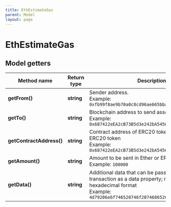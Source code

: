 ```yaml
---
title: EthEstimateGas
parent: Model
layout: page
---
```


# EthEstimateGas

## Model getters

Method name | Return type | Description | Notes
------------ | ------------- | ------------- | -------------
**getFrom()** | **string** | Sender address. <br>Example: `0xfb99f8ae9b70a0c8cd96ae665bbaf85a7e01a2ef` |
**getTo()** | **string** | Blockchain address to send assets <br>Example: `0x687422eEA2cB73B5d3e242bA5456b782919AFc85` |
**getContractAddress()** | **string** | Contract address of ERC20 token, if transaction is ERC20 token <br>Example: `0x687422eEA2cB73B5d3e242bA5456b782919AFc85` | [optional]
**getAmount()** | **string** | Amount to be sent in Ether or ERC20. <br>Example: `100000` |
**getData()** | **string** | Additional data that can be passed to a blockchain transaction as a data property; must be in the hexadecimal format <br>Example: `4d79206e6f746520746f2074686520726563697069656e74` | [optional]

